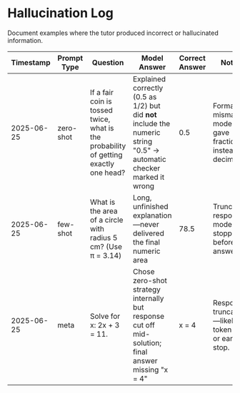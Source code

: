 # Hallucination Log

Document examples where the tutor produced incorrect or hallucinated information.

| Timestamp | Prompt Type | Question | Model Answer | Correct Answer | Notes |
|-----------|------------|----------|--------------|----------------|-------|
| 2025-06-25 | zero-shot | If a fair coin is tossed twice, what is the probability of getting exactly one head? | Explained correctly (0.5 as 1/2) but did **not** include the numeric string "0.5" → automatic checker marked it wrong | 0.5 | Formatting mismatch; model gave fraction instead of decimal.
| 2025-06-25 | few-shot | What is the area of a circle with radius 5 cm? (Use π = 3.14) | Long, unfinished explanation—never delivered the final numeric area | 78.5 | Truncated response; model stopped before answer.
| 2025-06-25 | meta | Solve for x: 2x + 3 = 11. | Chose zero-shot strategy internally but response cut off mid-solution; final answer missing "x = 4" | x = 4 | Response truncated—likely token limit or early stop.
